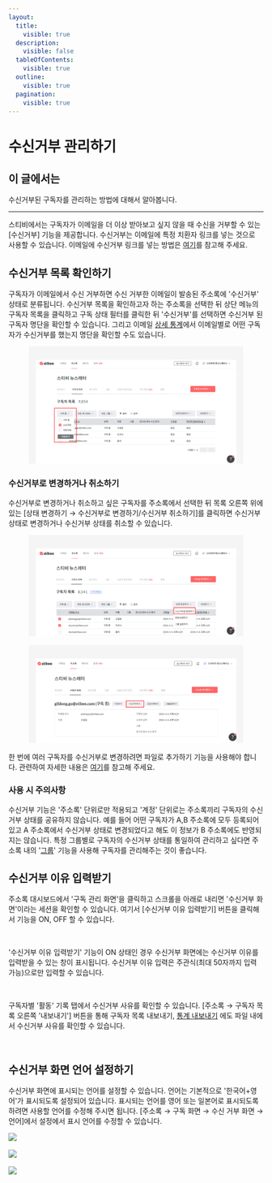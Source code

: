 ```yaml
---
layout:
  title:
    visible: true
  description:
    visible: false
  tableOfContents:
    visible: true
  outline:
    visible: true
  pagination:
    visible: true
---
```


# 수신거부 관리하기

## 이 글에서는 <a href="#h_01hgacv5bwpkqwdremqhm44cwv" id="h_01hgacv5bwpkqwdremqhm44cwv"></a>

수신거부된 구독자를 관리하는 방법에 대해서 알아봅니다.

***

스티비에서는 구독자가 이메일을 더 이상 받아보고 싶지 않을 때 수신을 거부할 수 있는 \[수신거부] 기능을 제공합니다. 수신거부는 이메일에 특정 치환자 링크를 넣는 것으로 사용할 수 있습니다. 이메일에 수신거부 링크를 넣는 방법은 [여기](../../email/edit/unsubscribe.md)를 참고해 주세요.

## 수신거부 목록 확인하기 <a href="#h_4854aebca7" id="h_4854aebca7"></a>

구독자가 이메일에서 수신 거부하면 수신 거부한 이메일이 발송된 주소록에 '수신거부' 상태로 분류됩니다. 수신거부 목록을 확인하고자 하는 주소록을 선택한 뒤 상단 메뉴의 구독자 목록을 클릭하고 구독 상태 필터를 클릭한 뒤 '수신거부'를 선택하면 수신거부 된 구독자 명단을 확인할 수 있습니다. 그리고 이메일 [상세 통계](https://help.stibee.com/hc/ko/articles/4756494674319)에서 이메일별로 어떤 구독자가 수신거부를 했는지 명단을 확인할 수도 있습니다.

<figure><img src="../../.gitbook/assets/수신거부 목록 조회.png" alt=""><figcaption></figcaption></figure>

### 수신거부로 변경하거나 취소하기 <a href="#h_744c2fd03e" id="h_744c2fd03e"></a>

수신거부로 변경하거나 취소하고 싶은 구독자를 주소록에서 선택한 뒤 목록 오른쪽 위에 있는 \[상태 변경하기 → 수신거부로 변경하기/수신거부 취소하기]를 클릭하면 수신거부 상태로 변경하거나 수신거부 상태를 취소할 수 있습니다.&#x20;

<figure><img src="../../.gitbook/assets/수신거부로 변경하기_1.png" alt=""><figcaption></figcaption></figure>

<figure><img src="../../.gitbook/assets/수신거부로 변경하기_2.png" alt=""><figcaption></figcaption></figure>

한 번에 여러 구독자를 수신거부로 변경하려면 파일로 추가하기 기능을 사용해야 합니다. 관련하여 자세한 내용은 [여기](add.md#h\_01gfam9r8typybhwpebnjf382c)를 참고해 주세요.



### 사용 시 주의사항 <a href="#h_744c2fd03e" id="h_744c2fd03e"></a>

수신거부 기능은 '주소록' 단위로만 적용되고 '계정' 단위로는 주소록끼리 구독자의 수신거부 상태를 공유하지 않습니다. 예를 들어 어떤 구독자가 A,B 주소록에 모두 등록되어 있고 A 주소록에서 수신거부 상태로 변경되었다고 해도 이 정보가 B 주소록에도 반영되지는 않습니다. 특정 그룹별로 구독자의 수신거부 상태를 통일하여 관리하고 싶다면 주소록 내의 '[그룹](https://help.stibee.com/hc/ko/articles/4756567819791)' 기능을 사용해 구독자를 관리해주는 것이 좋습니다.



## 수신거부 이유 입력받기 <a href="#h_50529e632a" id="h_50529e632a"></a>

주소록 대시보드에서 '구독 관리 화면'을 클릭하고 스크롤을 아래로 내리면 '수신거부 화면'이라는 세션을 확인할 수 있습니다. 여기서 \[수신거부 이유 입력받기] 버튼을 클릭해서 기능을 ON, OFF 할 수 있습니다.

<figure><img src="https://help.stibee.com/hc/article_attachments/4756466326287" alt=""><figcaption></figcaption></figure>

'수신거부 이유 입력받기' 기능이 ON 상태인 경우 수신거부 화면에는 수신거부 이유를 입력받을 수 있는 창이 표시됩니다. 수신거부 이유 입력은 주관식(최대 50자까지 입력 가능)으로만 입력할 수 있습니다.

<figure><img src="https://help.stibee.com/hc/article_attachments/4756467502351" alt=""><figcaption></figcaption></figure>

구독자별 '활동' 기록 탭에서 수신거부 사유를 확인할 수 있습니다. \[주소록 → 구독자 목록 오른쪽 '내보내기'] 버튼을 통해 구독자 목록 내보내기, [통계 내보내기](../check-subscriber-statistics/export.md) 에도 파일 내에서 수신거부 사유를 확인할 수 있습니다.

<figure><img src="https://help.stibee.com/hc/article_attachments/4756489031055" alt=""><figcaption></figcaption></figure>

&#x20;

## 수신거부 화면 언어 설정하기 <a href="#h_01hgaf2jgtj77h3jbpjm6hxh4v" id="h_01hgaf2jgtj77h3jbpjm6hxh4v"></a>

수신거부 화면에 표시되는 언어를 설정할 수 있습니다. 언어는 기본적으로 '한국어+영어'가 표시되도록 설정되어 있습니다. 표시되는 언어를 영어 또는 일본어로 표시되도록 하려면 사용할 언어를 수정해 주시면 됩니다. \[주소록 → 구독 화면 → 수신 거부 화면 → 언어]에서 설정에서 표시 언어를 수정할 수 있습니다.

![](https://help.stibee.com/hc/article\_attachments/8472120090639)

![](https://help.stibee.com/hc/article\_attachments/8472120091023)

![](https://help.stibee.com/hc/article\_attachments/8472120091407)

